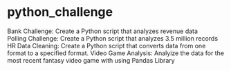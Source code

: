 # python_challenge

Bank Challenge: Create a Python script that analyzes revenue data<br>
Polling Challenge: Create a Python script that analyzes 3.5 million records <br>
HR Data Cleaning: Create a Python script that converts data from one format to a specified format.
Video Game Analysis: Analyize the data for the most recent fantasy video game with using Pandas Library
